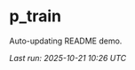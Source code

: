 # p_train

Auto-updating README demo.

<!--START_SECTION:status-->
_Last run: 2025-10-21 10:26 UTC_
<!--END_SECTION:status-->










































































































































































































































































































































































































































































































































































































































































































































































































































































































































































































































































































































































































































































































































































